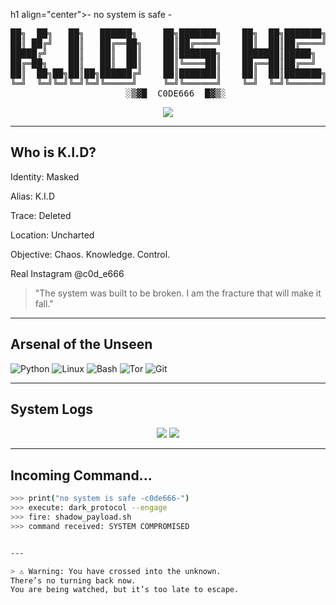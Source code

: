 h1 align="center">- no system is safe -</h1>

<pre align="center">
██╗  ██╗   ██╗   ██████╗     ██╗███████╗    ██╗  ██╗███████╗██████╗ ███████╗
██║ ██╔╝   ██║   ██╔══██╗    ██║██╔════╝    ██║  ██║██╔════╝██╔══██╗██╔════╝
█████╔╝    ██║   ██║  ██║    ██║███████╗    ███████║█████╗  ██████╔╝█████╗  
██╔═██╗    ██║   ██║  ██║    ██║╚════██║    ██╔══██║██╔══╝  ██╔══██╗██╔══╝  
██║  ██╗██╗██║██╗██████╔╝    ██║███████║    ██║  ██║███████╗██║  ██║███████╗
╚═╝  ╚═╝╚═╝╚═╝╚═╝╚═════╝     ╚═╝╚══════╝    ╚═╝  ╚═╝╚══════╝╚═╝  ╚═╝╚══════╝   
   ░▒▓█  C0DE666  █▓▒░
</pre>

<p align="center">
  <img src="https://readme-typing-svg.demolab.com?font=Source+Code+Pro&pause=1000&color=00FF00&center=true&vCenter=true&width=440&lines=Connection+established.;Decrypting+identity+...;K.I.D:+the+ghost+of+the+nether.;Welcome+back+to+the+abyss;" />
</p>

---

## Who is K.I.D?

Identity: Masked

Alias: K.I.D

Trace: Deleted

Location: Uncharted

Objective: Chaos. Knowledge. Control.

Real Instagram @c0d_e666 

> "The system was built to be broken. I am the fracture that will make it fall."

---

## Arsenal of the Unseen

![Python](https://img.shields.io/badge/Python-black?style=for-the-badge&logo=python&logoColor=yellow)
![Linux](https://img.shields.io/badge/Linux-black?style=for-the-badge&logo=linux&logoColor=white)
![Bash](https://img.shields.io/badge/Bash-black?style=for-the-badge&logo=gnubash)
![Tor](https://img.shields.io/badge/Tor-black?style=for-the-badge&logo=tor-project&logoColor=purple)
![Git](https://img.shields.io/badge/Git-black?style=for-the-badge&logo=git)

---

## System Logs

<p align="center">
  <img src="https://github-readme-stats.vercel.app/api?username=c0de66&show_icons=true&theme=dracula&hide_title=true&hide_border=true" />
  <img src="https://github-readme-streak-stats.herokuapp.com/?user=c0de66&theme=dracula&hide_border=true" />
</p>

---

## Incoming Command...

```bash
>>> print("no system is safe -c0de666-")
>>> execute: dark_protocol --engage
>>> fire: shadow_payload.sh
>>> command received: SYSTEM COMPROMISED


---

> ⚠️ Warning: You have crossed into the unknown.
There’s no turning back now.
You are being watched, but it’s too late to escape.
